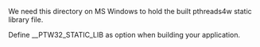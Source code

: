 We need this directory on MS Windows to hold the built pthreads4w static library file.

Define  __PTW32_STATIC_LIB as option when building your application.

